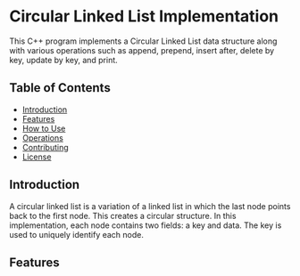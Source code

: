 # Circular Linked List Implementation

This C++ program implements a Circular Linked List data structure along with various operations such as append, prepend, insert after, delete by key, update by key, and print.

## Table of Contents

- [Introduction](#introduction)
- [Features](#features)
- [How to Use](#how-to-use)
- [Operations](#operations)
- [Contributing](#contributing)
- [License](#license)

## Introduction

A circular linked list is a variation of a linked list in which the last node points back to the first node. This creates a circular structure. In this implementation, each node contains two fields: a key and data. The key is used to uniquely identify each node.

## Features

